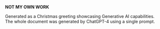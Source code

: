 **NOT MY OWN WORK**

Generated as a Christmas greeting showcasing Generative AI capabilities. The whole document was generated by ChatGPT-4 using a single prompt.
